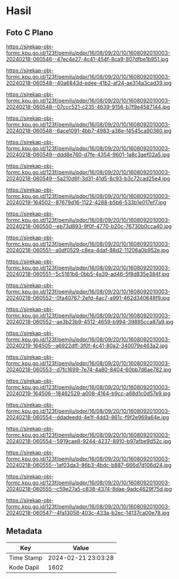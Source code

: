 # Hasil

## Foto C Plano

https://sirekap-obj-formc.kpu.go.id/123f/pemilu/pdpr/16/08/09/20/10/1608092010003-20240218-060546--47ec4e27-4c41-454f-8ca9-807dfbe1b951.jpg

https://sirekap-obj-formc.kpu.go.id/123f/pemilu/pdpr/16/08/09/20/10/1608092010003-20240218-060548--40a6843d-edee-41b2-af24-ae314a3cad39.jpg

https://sirekap-obj-formc.kpu.go.id/123f/pemilu/pdpr/16/08/09/20/10/1608092010003-20240218-060548--07ccc521-c235-4639-9156-b7f9e4587144.jpg

https://sirekap-obj-formc.kpu.go.id/123f/pemilu/pdpr/16/08/09/20/10/1608092010003-20240218-060548--6ace1091-4bb7-4983-a36e-f4545ca90360.jpg

https://sirekap-obj-formc.kpu.go.id/123f/pemilu/pdpr/16/08/09/20/10/1608092010003-20240218-060549--ddd8e760-d7fe-4354-9601-1a8c3aef02a5.jpg

https://sirekap-obj-formc.kpu.go.id/123f/pemilu/pdpr/16/08/09/20/10/1608092010003-20240218-060549--5a210d6f-3d31-41d5-8c93-b3c72cad25e4.jpg

https://sirekap-obj-formc.kpu.go.id/123f/pemilu/pdpr/16/08/09/20/10/1608092010003-20240219-164502--87679d16-1122-4288-b5b6-533b1e017ef7.jpg

https://sirekap-obj-formc.kpu.go.id/123f/pemilu/pdpr/16/08/09/20/10/1608092010003-20240218-060550--eb73d893-9f0f-4770-b20c-76730b0cca40.jpg

https://sirekap-obj-formc.kpu.go.id/123f/pemilu/pdpr/16/08/09/20/10/1608092010003-20240218-060551--a0df0529-c8ea-4daf-88d2-11206a0b952e.jpg

https://sirekap-obj-formc.kpu.go.id/123f/pemilu/pdpr/16/08/09/20/10/1608092010003-20240218-060551--5c5161b6-0bb5-4a39-ad46-5f8d835e384f.jpg

https://sirekap-obj-formc.kpu.go.id/123f/pemilu/pdpr/16/08/09/20/10/1608092010003-20240218-060552--0fa40767-2efd-4ac7-a991-462d340648f9.jpg

https://sirekap-obj-formc.kpu.go.id/123f/pemilu/pdpr/16/08/09/20/10/1608092010003-20240218-060552--ae3b23b9-4512-4659-b994-39895cca87a9.jpg

https://sirekap-obj-formc.kpu.go.id/123f/pemilu/pdpr/16/08/09/20/10/1608092010003-20240219-164505--a6922dff-3f0f-4c41-80a2-340079e463a2.jpg

https://sirekap-obj-formc.kpu.go.id/123f/pemilu/pdpr/16/08/09/20/10/1608092010003-20240218-060553--d7fc1699-7e74-4a80-8404-60bb7d6ae782.jpg

https://sirekap-obj-formc.kpu.go.id/123f/pemilu/pdpr/16/08/09/20/10/1608092010003-20240219-164506--18462529-a008-4164-b9cc-a68d1c0d57e9.jpg

https://sirekap-obj-formc.kpu.go.id/123f/pemilu/pdpr/16/08/09/20/10/1608092010003-20240218-060554--ddadeedd-4e1f-4dd3-861c-f9f2e969a64e.jpg

https://sirekap-obj-formc.kpu.go.id/123f/pemilu/pdpr/16/08/09/20/10/1608092010003-20240218-060554--5919cae8-9244-4237-8910-b97afbe9d52c.jpg

https://sirekap-obj-formc.kpu.go.id/123f/pemilu/pdpr/16/08/09/20/10/1608092010003-20240218-060555--1af03da3-86b3-4bdc-b887-666d7d106d24.jpg

https://sirekap-obj-formc.kpu.go.id/123f/pemilu/pdpr/16/08/09/20/10/1608092010003-20240218-060555--c59e27a5-c838-4374-8dae-9adc4629f75d.jpg

https://sirekap-obj-formc.kpu.go.id/123f/pemilu/pdpr/16/08/09/20/10/1608092010003-20240218-060547--4fa13058-403c-433a-b2ec-14137ca00e78.jpg


## Metadata

| Key        | Value               |
| ---------- | ------------------- |
| Time Stamp | 2024-02-21 23:03:28 |
| Kode Dapil | 1602                |



